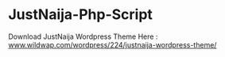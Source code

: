 # JustNaija-Php-Script
Download JustNaija Wordpress Theme Here : www.wildwap.com/wordpress/224/justnaija-wordpress-theme/
